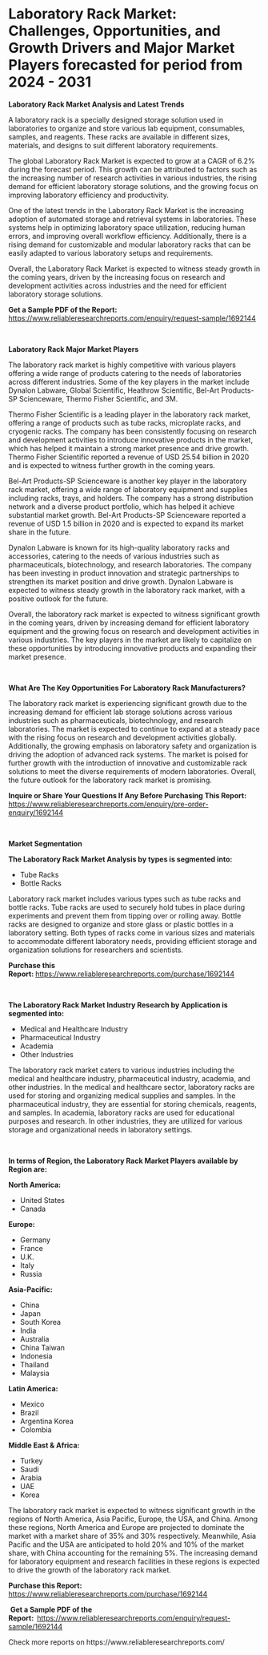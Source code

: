<p><h1>Laboratory Rack Market: Challenges, Opportunities, and Growth Drivers and Major Market Players forecasted for period from 2024 - 2031</h1></p><p><strong>Laboratory Rack Market Analysis and Latest Trends</strong></p>
<p><p>A laboratory rack is a specially designed storage solution used in laboratories to organize and store various lab equipment, consumables, samples, and reagents. These racks are available in different sizes, materials, and designs to suit different laboratory requirements.</p><p>The global Laboratory Rack Market is expected to grow at a CAGR of 6.2% during the forecast period. This growth can be attributed to factors such as the increasing number of research activities in various industries, the rising demand for efficient laboratory storage solutions, and the growing focus on improving laboratory efficiency and productivity.</p><p>One of the latest trends in the Laboratory Rack Market is the increasing adoption of automated storage and retrieval systems in laboratories. These systems help in optimizing laboratory space utilization, reducing human errors, and improving overall workflow efficiency. Additionally, there is a rising demand for customizable and modular laboratory racks that can be easily adapted to various laboratory setups and requirements.</p><p>Overall, the Laboratory Rack Market is expected to witness steady growth in the coming years, driven by the increasing focus on research and development activities across industries and the need for efficient laboratory storage solutions.</p></p>
<p><strong>Get a Sample PDF of the Report:&nbsp;</strong> <a href="https://www.reliableresearchreports.com/enquiry/request-sample/1692144">https://www.reliableresearchreports.com/enquiry/request-sample/1692144</a></p>
<p>&nbsp;</p>
<p><strong>Laboratory Rack Major Market Players</strong></p>
<p><p>The laboratory rack market is highly competitive with various players offering a wide range of products catering to the needs of laboratories across different industries. Some of the key players in the market include Dynalon Labware, Global Scientific, Heathrow Scientific, Bel-Art Products-SP Scienceware, Thermo Fisher Scientific, and 3M.</p><p>Thermo Fisher Scientific is a leading player in the laboratory rack market, offering a range of products such as tube racks, microplate racks, and cryogenic racks. The company has been consistently focusing on research and development activities to introduce innovative products in the market, which has helped it maintain a strong market presence and drive growth. Thermo Fisher Scientific reported a revenue of USD 25.54 billion in 2020 and is expected to witness further growth in the coming years.</p><p>Bel-Art Products-SP Scienceware is another key player in the laboratory rack market, offering a wide range of laboratory equipment and supplies including racks, trays, and holders. The company has a strong distribution network and a diverse product portfolio, which has helped it achieve substantial market growth. Bel-Art Products-SP Scienceware reported a revenue of USD 1.5 billion in 2020 and is expected to expand its market share in the future.</p><p>Dynalon Labware is known for its high-quality laboratory racks and accessories, catering to the needs of various industries such as pharmaceuticals, biotechnology, and research laboratories. The company has been investing in product innovation and strategic partnerships to strengthen its market position and drive growth. Dynalon Labware is expected to witness steady growth in the laboratory rack market, with a positive outlook for the future.</p><p>Overall, the laboratory rack market is expected to witness significant growth in the coming years, driven by increasing demand for efficient laboratory equipment and the growing focus on research and development activities in various industries. The key players in the market are likely to capitalize on these opportunities by introducing innovative products and expanding their market presence.</p></p>
<p>&nbsp;</p>
<p><strong>What Are The Key Opportunities For Laboratory Rack Manufacturers?</strong></p>
<p><p>The laboratory rack market is experiencing significant growth due to the increasing demand for efficient lab storage solutions across various industries such as pharmaceuticals, biotechnology, and research laboratories. The market is expected to continue to expand at a steady pace with the rising focus on research and development activities globally. Additionally, the growing emphasis on laboratory safety and organization is driving the adoption of advanced rack systems. The market is poised for further growth with the introduction of innovative and customizable rack solutions to meet the diverse requirements of modern laboratories. Overall, the future outlook for the laboratory rack market is promising.</p></p>
<p><strong>Inquire or Share Your Questions If Any Before Purchasing This Report:</strong> <a href="https://www.reliableresearchreports.com/enquiry/pre-order-enquiry/1692144">https://www.reliableresearchreports.com/enquiry/pre-order-enquiry/1692144</a></p>
<p>&nbsp;</p>
<p><strong>Market Segmentation</strong></p>
<p><strong>The Laboratory Rack Market Analysis by types is segmented into:</strong></p>
<p><ul><li>Tube Racks</li><li>Bottle Racks</li></ul></p>
<p><p>Laboratory rack market includes various types such as tube racks and bottle racks. Tube racks are used to securely hold tubes in place during experiments and prevent them from tipping over or rolling away. Bottle racks are designed to organize and store glass or plastic bottles in a laboratory setting. Both types of racks come in various sizes and materials to accommodate different laboratory needs, providing efficient storage and organization solutions for researchers and scientists.</p></p>
<p><strong>Purchase this Report:&nbsp;</strong><a href="https://www.reliableresearchreports.com/purchase/1692144">https://www.reliableresearchreports.com/purchase/1692144</a></p>
<p>&nbsp;</p>
<p><strong>The Laboratory Rack Market Industry Research by Application is segmented into:</strong></p>
<p><ul><li>Medical and Healthcare Industry</li><li>Pharmaceutical Industry</li><li>Academia</li><li>Other Industries</li></ul></p>
<p><p>The laboratory rack market caters to various industries including the medical and healthcare industry, pharmaceutical industry, academia, and other industries. In the medical and healthcare sector, laboratory racks are used for storing and organizing medical supplies and samples. In the pharmaceutical industry, they are essential for storing chemicals, reagents, and samples. In academia, laboratory racks are used for educational purposes and research. In other industries, they are utilized for various storage and organizational needs in laboratory settings.</p></p>
<p>&nbsp;</p>
<p><strong>In terms of Region, the Laboratory Rack Market Players available by Region are:</strong></p>
<p>
    <p> <strong> North America: </strong>
        <ul>
            <li>United States</li>
            <li>Canada</li>
        </ul>
        </p> 
    <p> <strong> Europe: </strong>
        <ul>
            <li>Germany</li>
            <li>France</li>
            <li>U.K.</li>
            <li>Italy</li>
            <li>Russia</li>
        </ul>
        </p> 
    <p> <strong> Asia-Pacific: </strong>
        <ul>
            <li>China</li>
            <li>Japan</li>
            <li>South Korea</li>
            <li>India</li>
            <li>Australia</li>
            <li>China Taiwan</li>
            <li>Indonesia</li>
            <li>Thailand</li>
            <li>Malaysia</li>
        </ul>
        </p> 
    <p> <strong> Latin America: </strong>
        <ul>
            <li>Mexico</li>
            <li>Brazil</li>
            <li>Argentina Korea</li>
            <li>Colombia</li>
        </ul>
        </p> 
    <p> <strong> Middle East & Africa: </strong>
        <ul>
            <li>Turkey</li>
            <li>Saudi</li>
            <li>Arabia</li>
            <li>UAE</li>
            <li>Korea</li>
        </ul>
    </p>
    </p>
<p><p>The laboratory rack market is expected to witness significant growth in the regions of North America, Asia Pacific, Europe, the USA, and China. Among these regions, North America and Europe are projected to dominate the market with a market share of 35% and 30% respectively. Meanwhile, Asia Pacific and the USA are anticipated to hold 20% and 10% of the market share, with China accounting for the remaining 5%. The increasing demand for laboratory equipment and research facilities in these regions is expected to drive the growth of the laboratory rack market.</p></p>
<p><strong>Purchase this Report: </strong><a href="https://www.reliableresearchreports.com/purchase/1692144">https://www.reliableresearchreports.com/purchase/1692144</a></p>
<p>&nbsp;<strong>Get a Sample PDF of the Report:&nbsp;&nbsp;</strong><a href="https://www.reliableresearchreports.com/enquiry/request-sample/1692144">https://www.reliableresearchreports.com/enquiry/request-sample/1692144</a></p>
<p><strong></strong></p>
<p>Check more reports on https://www.reliableresearchreports.com/</p>